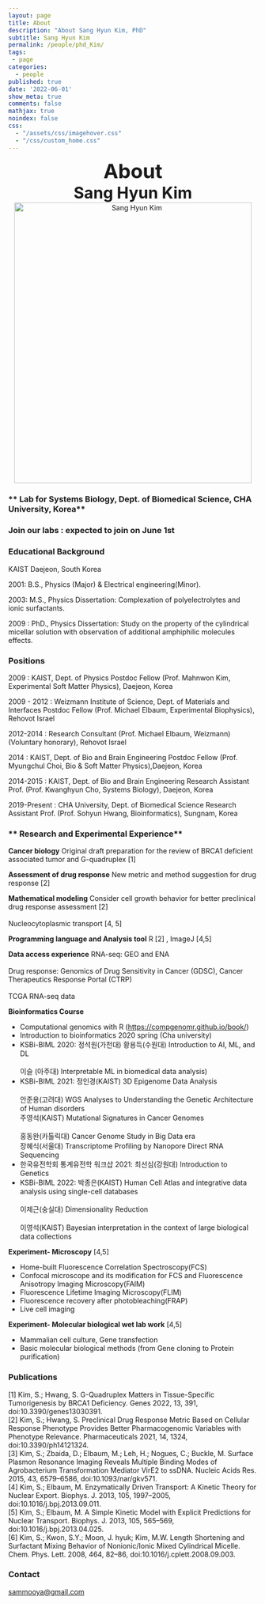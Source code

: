```yaml
---
layout: page
title: About
description: "About Sang Hyun Kim, PhD"
subtitle: Sang Hyun Kim
permalink: /people/phd_Kim/
tags:
 - page
categories:
  - people
published: true
date: '2022-06-01'
show_meta: true
comments: false
mathjax: true
noindex: false
css:
  - "/assets/css/imagehover.css"
  - "/css/custom_home.css"
---
```


<style>
.center{
  text-align: center;
}
</style>

<link
    rel="stylesheet"
    href="https://cdnjs.cloudflare.com/ajax/libs/font-awesome/5.8.2/css/all.min.css"
  />

<div class="center"><div style="font-weight: bold; font-size: 40px;">
About
</div></div>
<div class="center"><div style="font-weight: bold; font-size: 32px;">
Sang Hyun Kim
</div></div>

<!-- Avoid edit from here... -->
<div class="center">
    <img src="{{ site.url }}/assets/img/people/(사진 추가)" width="480px" height="568px" alt="Sang Hyun Kim"/>
</div>

<link
    rel="stylesheet"
    href="https://cdnjs.cloudflare.com/ajax/libs/font-awesome/5.8.2/css/all.min.css"
  />

<div class=center>
<a href="{{ site.url }}/files/YoonJiChoi_publications.pdf" class="social-icons" title="Curriculum Vitae"><i class="fa fa-graduation-cap cvmeta"></i></a></div>
<!-- until here! -->

<p></p>

### ** Lab for Systems Biology, Dept. of Biomedical Science, CHA University, Korea**

### **Join our labs : expected to join on June 1st**

### **Educational Background** 
KAIST Daejeon, South Korea <br />

2001: B.S., Physics (Major) & Electrical engineering(Minor). <br />

2003: M.S., Physics Dissertation: Complexation of polyelectrolytes and ionic surfactants. <br />

2009 : PhD., Physics Dissertation: Study on the property of the cylindrical micellar solution with observation of additional amphiphilic molecules effects. <br />


### **Positions**
2009 : KAIST, Dept. of Physics  Postdoc Fellow (Prof. Mahnwon Kim, Experimental Soft Matter Physics), Daejeon, Korea <br />

2009 - 2012 : Weizmann Institute of Science, Dept. of Materials and Interfaces Postdoc Fellow (Prof. Michael Elbaum, Experimental Biophysics), Rehovot Israel <br />

2012-2014 : Research Consultant (Prof. Michael Elbaum, Weizmann) (Voluntary honorary), Rehovot Israel <br />

2014 :  KAIST, Dept. of Bio and Brain Engineering Postdoc Fellow (Prof. Myungchul Choi, Bio & Soft Matter Physics),Daejeon, Korea <br />

2014-2015 : KAIST, Dept. of Bio and Brain Engineering Research Assistant Prof. (Prof. Kwanghyun Cho, Systems Biology), Daejeon, Korea <br />

2019-Present : CHA University, Dept. of Biomedical Science Research Assistant Prof. (Prof. Sohyun Hwang, Bioinformatics), Sungnam, Korea   <br />

### ** Research and Experimental Experience**

**Cancer biology**
Original draft preparation for the review of BRCA1 deficient associated tumor and G-quadruplex [1]  <br /> 

**Assessment of drug response**
New metric and method suggestion for drug response [2]  <br /> 

**Mathematical modeling**
Consider cell growth behavior for better preclinical drug response assessment [2] <br />  
Nucleocytoplasmic transport [4, 5]  <br /> 

**Programming language and Analysis tool**
R [2] , ImageJ [4,5] <br />  

**Data access experience**
RNA-seq: GEO and ENA <br />   
Drug response: Genomics of Drug Sensitivity in Cancer (GDSC), Cancer Therapeutics Response Portal (CTRP) <br />   
TCGA RNA-seq data <br />  

**Bioinformatics Course**
- Computational genomics with R (https://compgenomr.github.io/book/) <br />  
- Introduction to bioinformatics 2020 spring (Cha university) <br />  
- KSBi-BIML 2020: 정석원(가천대) 황용득(수원대) Introduction to AI, ML, and DL <br />  
                  이슬 (아주대) Interpretable ML in biomedical data analysis) <br />  
- KSBi-BIML 2021: 정인경(KAIST) 3D Epigenome Data Analysis <br />  
                  안준용(고려대) WGS Analyses to Understanding the Genetic Architecture of Human disorders <br /> 
                  주영석(KAIST) Mutational Signatures in Cancer Genomes <br />  
                  홍동완(카톨릭대) Cancer Genome Study in Big Data era <br /> 
                  장혜식(서울대) Transcriptome Profiling by Nanopore Direct RNA Sequencing <br />  
- 한국유전학회 통계유전학 워크샵 2021: 최선심(강원대) Introduction to Genetics <br />  
- KSBi-BIML 2022: 박종은(KAIST) Human Cell Atlas and integrative data analysis using single-cell databases <br />  
                  이제근(숭실대) Dimensionality Reduction <br />  
                  이영석(KAIST) Bayesian interpretation in the context of large biological data collections <br /> 

**Experiment- Microscopy** [4,5] <br /> 
- Home-built Fluorescence Correlation Spectroscopy(FCS) <br />  
- Confocal microscope and its modification for FCS and Fluorescence Anisotropy Imaging Microscopy(FAIM) <br /> 
- Fluorescence Lifetime Imaging Microscopy(FLIM) <br />  
- Fluorescence recovery after photobleaching(FRAP) <br /> 
- Live cell imaging

**Experiment- Molecular biological wet lab work** [4,5] <br /> 
- Mammalian cell culture, Gene transfection <br /> 
- Basic molecular biological methods (from Gene cloning to Protein purification) <br /> 


### **Publications**
[1] Kim, S.; Hwang, S. G-Quadruplex Matters in Tissue-Specific Tumorigenesis by BRCA1 Deficiency.
Genes 2022, 13, 391, doi:10.3390/genes13030391. <br /> 
[2] Kim, S.; Hwang, S. Preclinical Drug Response Metric Based on Cellular Response Phenotype Provides
Better Pharmacogenomic Variables with Phenotype Relevance. Pharmaceuticals 2021, 14, 1324,
doi:10.3390/ph14121324.  <br />
[3] Kim, S.; Zbaida, D.; Elbaum, M.; Leh, H.; Nogues, C.; Buckle, M. Surface Plasmon Resonance Imaging
Reveals Multiple Binding Modes of Agrobacterium Transformation Mediator VirE2 to ssDNA. Nucleic
Acids Res. 2015, 43, 6579–6586, doi:10.1093/nar/gkv571. <br />
[4] Kim, S.; Elbaum, M. Enzymatically Driven Transport: A Kinetic Theory for Nuclear Export. Biophys. J.
2013, 105, 1997–2005, doi:10.1016/j.bpj.2013.09.011. <br /> 
[5] Kim, S.; Elbaum, M. A Simple Kinetic Model with Explicit Predictions for Nuclear Transport. Biophys. J.
2013, 105, 565–569, doi:10.1016/j.bpj.2013.04.025. <br /> 
[6] Kim, S.; Kwon, S.Y.; Moon, J. hyuk; Kim, M.W. Length Shortening and Surfactant Mixing Behavior of
Nonionic/Ionic Mixed Cylindrical Micelle. Chem. Phys. Lett. 2008, 464, 82–86,
doi:10.1016/j.cplett.2008.09.003. <br /> 


### **Contact**
<i class="fa fa-paper-plane"></i> sammooya@gmail.com
